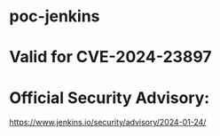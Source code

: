 # poc-jenkins

# Valid for CVE-2024-23897

# Official Security Advisory: 
https://www.jenkins.io/security/advisory/2024-01-24/

